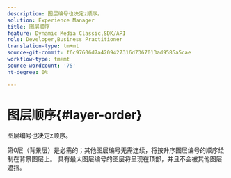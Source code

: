 ```yaml
---
description: 图层编号也决定z顺序。
solution: Experience Manager
title: 图层顺序
feature: Dynamic Media Classic,SDK/API
role: Developer,Business Practitioner
translation-type: tm+mt
source-git-commit: f6c97606d7a4209427316d7367013ad9585a5cae
workflow-type: tm+mt
source-wordcount: '75'
ht-degree: 0%

---
```



# 图层顺序{#layer-order}

图层编号也决定z顺序。

第0层（背景层）是必需的；其他图层编号无需连续，将按升序图层编号的顺序绘制在背景图层上。 具有最大图层编号的图层将呈现在顶部，并且不会被其他图层遮挡。
